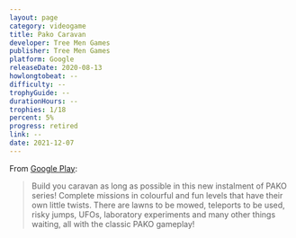 ```yaml
---
layout: page
category: videogame
title: Pako Caravan
developer: Tree Men Games
publisher: Tree Men Games
platform: Google
releaseDate: 2020-08-13
howlongtobeat: --
difficulty: --
trophyGuide: --
durationHours: --
trophies: 1/18
percent: 5%
progress: retired
link: --
date: 2021-12-07
---
```


From [Google Play](https://play.google.com/store/apps/details?id=com.treemengames.pakocaravan):

> Build you caravan as long as possible in this new instalment of PAKO series! Complete missions in colourful and fun levels that have their own little twists. There are lawns to be mowed, teleports to be used, risky jumps, UFOs, laboratory experiments and many other things waiting, all with the classic PAKO gameplay!
